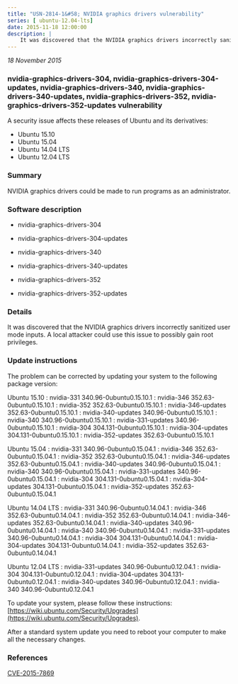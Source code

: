 ```yaml
---
title: "USN-2814-1&#58; NVIDIA graphics drivers vulnerability"
series: [ ubuntu-12.04-lts]
date: 2015-11-18 12:00:00
description: |
    It was discovered that the NVIDIA graphics drivers incorrectly sanitized user mode inputs. A local attacker could use this issue to possibly gain root privileges. 
--- 
```

 
 

*18 November 2015*

### nvidia-graphics-drivers-304, nvidia-graphics-drivers-304-updates, nvidia-graphics-drivers-340, nvidia-graphics-drivers-340-updates, nvidia-graphics-drivers-352, nvidia-graphics-drivers-352-updates vulnerability

A security issue affects these releases of Ubuntu and its derivatives:

* Ubuntu 15.10
* Ubuntu 15.04
* Ubuntu 14.04 LTS
* Ubuntu 12.04 LTS

### Summary

NVIDIA graphics drivers could be made to run programs as an administrator. 

### Software description

* nvidia-graphics-drivers-304 

* nvidia-graphics-drivers-304-updates 

* nvidia-graphics-drivers-340 

* nvidia-graphics-drivers-340-updates 

* nvidia-graphics-drivers-352 

* nvidia-graphics-drivers-352-updates 

### Details

It was discovered that the NVIDIA graphics drivers incorrectly sanitized user mode inputs. A local attacker could use this issue to possibly gain root privileges. 

### Update instructions

The problem can be corrected by updating your system to the following package version:

Ubuntu 15.10
 : nvidia-331 <span>340.96-0ubuntu0.15.10.1</span>
 : nvidia-346 <span>352.63-0ubuntu0.15.10.1</span>
 : nvidia-352 <span>352.63-0ubuntu0.15.10.1</span>
 : nvidia-346-updates <span>352.63-0ubuntu0.15.10.1</span>
 : nvidia-340-updates <span>340.96-0ubuntu0.15.10.1</span>
 : nvidia-340 <span>340.96-0ubuntu0.15.10.1</span>
 : nvidia-331-updates <span>340.96-0ubuntu0.15.10.1</span>
 : nvidia-304 <span>304.131-0ubuntu0.15.10.1</span>
 : nvidia-304-updates <span>304.131-0ubuntu0.15.10.1</span>
 : nvidia-352-updates <span>352.63-0ubuntu0.15.10.1</span>

Ubuntu 15.04
 : nvidia-331 <span>340.96-0ubuntu0.15.04.1</span>
 : nvidia-346 <span>352.63-0ubuntu0.15.04.1</span>
 : nvidia-352 <span>352.63-0ubuntu0.15.04.1</span>
 : nvidia-346-updates <span>352.63-0ubuntu0.15.04.1</span>
 : nvidia-340-updates <span>340.96-0ubuntu0.15.04.1</span>
 : nvidia-340 <span>340.96-0ubuntu0.15.04.1</span>
 : nvidia-331-updates <span>340.96-0ubuntu0.15.04.1</span>
 : nvidia-304 <span>304.131-0ubuntu0.15.04.1</span>
 : nvidia-304-updates <span>304.131-0ubuntu0.15.04.1</span>
 : nvidia-352-updates <span>352.63-0ubuntu0.15.04.1</span>

Ubuntu 14.04 LTS
 : nvidia-331 <span>340.96-0ubuntu0.14.04.1</span>
 : nvidia-346 <span>352.63-0ubuntu0.14.04.1</span>
 : nvidia-352 <span>352.63-0ubuntu0.14.04.1</span>
 : nvidia-346-updates <span>352.63-0ubuntu0.14.04.1</span>
 : nvidia-340-updates <span>340.96-0ubuntu0.14.04.1</span>
 : nvidia-340 <span>340.96-0ubuntu0.14.04.1</span>
 : nvidia-331-updates <span>340.96-0ubuntu0.14.04.1</span>
 : nvidia-304 <span>304.131-0ubuntu0.14.04.1</span>
 : nvidia-304-updates <span>304.131-0ubuntu0.14.04.1</span>
 : nvidia-352-updates <span>352.63-0ubuntu0.14.04.1</span>

Ubuntu 12.04 LTS
 : nvidia-331-updates <span>340.96-0ubuntu0.12.04.1</span>
 : nvidia-304 <span>304.131-0ubuntu0.12.04.1</span>
 : nvidia-304-updates <span>304.131-0ubuntu0.12.04.1</span>
 : nvidia-340-updates <span>340.96-0ubuntu0.12.04.1</span>
 : nvidia-340 <span>340.96-0ubuntu0.12.04.1</span>

To update your system, please follow these instructions: [https://wiki.ubuntu.com/Security/Upgrades](https://wiki.ubuntu.com/Security/Upgrades).

After a standard system update you need to reboot your computer to make all the necessary changes. 

### References

 
 [CVE-2015-7869](http://people.ubuntu.com/~ubuntu-security/cve/CVE-2015-7869)
 

